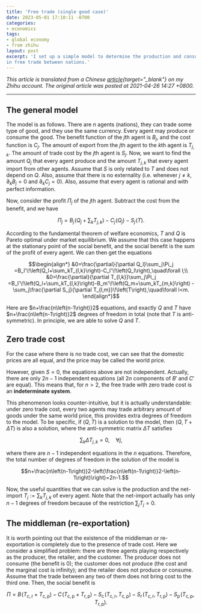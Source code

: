 ```yaml
---
title: 'Free trade (single good case)'
date: 2023-05-01 17:10:11 -0700
categories:
- economics
tags:
- global economy
- from zhihu
layout: post
excerpt: 'I set up a simple model to determine the production and consumption
in free trade between nations.'
---
```


*This article is translated from a Chinese [article](https://zhuanlan.zhihu.com/p/424773907){target="_blank"} on my Zhihu account.
The original article was posted at 2021-04-26 14:27 +0800.*

---

## The general model

The model is as follows.
There are $n$ agents (nations), they can trade some type of good,
and they use the same currency.
Every agent may produce or consume the good.
The benefit function of the $j$th agent is $B_j$,
and the cost function is $C_j$.
The amount of export from the $j$th agent to the $k$th agent is $T_{j,k}$.
The amount of trade cost by the $j$th agent is $S_j$.
Now, we want to find the amount $Q_j$ that every agent produce
and the amount $T_{j,k}$ that every agent import from other agents.
Assume that $S$ is only related to $T$ and does not depend on $Q$.
Also, assume that there is no externality (i.e. whenever $j\ne k$,
$\partial_kB_j=0$ and $\partial_kC_j=0$).
Also, assume that every agent is rational and with perfect information.

Now, consider the profit $\Pi_j$ of the $j$th agent.
Subtract the cost from the benefit, and we have

$$\textstyle
\Pi_j=B_j\!\left(Q_j+\sum_kT_{j,k}\right)-C_j\!\left(Q_j\right)-S_j\!\left(T\right).$$

According to the fundamental theorem of welfare economics,
$T$ and $Q$ is Pareto optimal under market equilibrium.
We assume that this case happens at the stationary point of the social benefit,
and the social benefit is the sum of the profit of every agent.
We can then get the equations

$$\begin{align*}
&0=\frac{\partial}{\partial Q_l}\sum_j\Pi_j
=B_l'\!\left(Q_l+\sum_kT_{l,k}\right)-C_l'\!\left(Q_l\right),\quad\forall l;\\
&0=\frac{\partial}{\partial T_{l,k}}\sum_j\Pi_j
=B_l'\!\left(Q_l+\sum_kT_{l,k}\right)-B_m'\!\left(Q_m+\sum_kT_{m,k}\right)
-\sum_j\frac{\partial S_j}{\partial T_{l,m}}\!\left(T\right),\quad\forall l<m.
\end{align*}$$

Here are $n+\frac{n\left(n-1\right)}2$ equations,
and exactly $Q$ and $T$ have $n+\frac{n\left(n-1\right)}2$ degrees of freedom in total
(note that $T$ is anti-symmetric).
In principle, we are able to solve $Q$ and $T$.

## Zero trade cost

For the case where there is no trade cost,
we can see that the domestic prices are all equal, and the price may be called the world price.

However, given $S=0$, the equations above are not independent.
Actually, there are only $2n-1$ independent equations
(all $2n$ components of $B'$ and $C'$ are equal).
This means that, for $n>2$, the free trade with zero trade cost is an **indeterminate system**.

This phenomenon looks counter-intuitive, but it is actually understandable:
under zero trade cost, every two agents may trade arbitrary amount of goods under the same world price,
this provides extra degrees of freedom to the model.
To be specific, if $(Q,T)$ is a solution to the model,
then $(Q,T+\Delta T)$ is also a solution, where the anti-symmetric matrix $\Delta T$ satisfies

$$\sum_k\Delta T_{j,k}=0,\quad\forall j,$$

where there are $n-1$ independent equations in the $n$ equations.
Therefore, the total number of degrees of freedom in the solution of the model is

$$n+\frac{n\left(n-1\right)}2-\left(\frac{n\left(n-1\right)}2-\left(n-1\right)\right)=2n-1.$$

Now, the useful quantities that we can solve is
the production and the net-import $T_j:=\sum_kT_{j,k}$ of every agent.
Note that the net-import actually has only $n-1$ degrees of freedom because of the restriction $\sum_jT_j=0$.

## The middleman (re-exportation)

It is worth pointing out that the existence of the middleman or re-exportation
is completely due to the presence of trade cost.
Here we consider a simplified problem:
there are three agents playing respectively as the producer, the retailer, and the customer.
The producer does not consume (the benefit is $0$);
the customer does not produce (the cost and the marginal cost is infinity);
and the retailer does not produce or consume.
Assume that the trade between any two of them does not bring cost to the third one.
Then, the social benefit is

$$\Pi=B\!\left(T_{\mathrm c,\mathrm r}+T_{\mathrm c,\mathrm p}\right)
-C\!\left(T_{\mathrm c,\mathrm p}+T_{\mathrm r,\mathrm p}\right)
-S_\mathrm c\!\left(T_{\mathrm c,\mathrm r},T_{\mathrm c,\mathrm p}\right)
-S_\mathrm r\!\left(T_{\mathrm c,\mathrm r},T_{\mathrm r,\mathrm p}\right)
-S_\mathrm p\!\left(T_{\mathrm c,\mathrm p},T_{\mathrm r,\mathrm p}\right).$$
